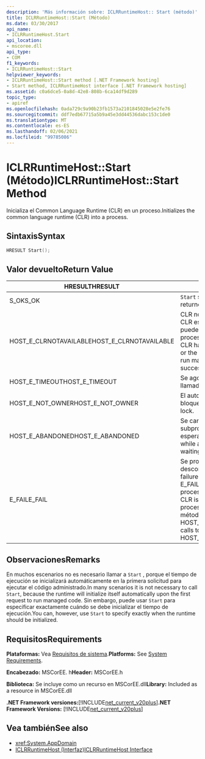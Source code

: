```yaml
---
description: 'Más información sobre: ICLRRuntimeHost:: Start (método)'
title: ICLRRuntimeHost::Start (Método)
ms.date: 03/30/2017
api_name:
- ICLRRuntimeHost.Start
api_location:
- mscoree.dll
api_type:
- COM
f1_keywords:
- ICLRRuntimeHost::Start
helpviewer_keywords:
- ICLRRuntimeHost::Start method [.NET Framework hosting]
- Start method, ICLRRuntimeHost interface [.NET Framework hosting]
ms.assetid: c0a6dce5-0a8d-42e8-808b-6ca14df9d289
topic_type:
- apiref
ms.openlocfilehash: 0ada729c9a90b23fb1573a2101845028e5e2fe76
ms.sourcegitcommit: ddf7edb67715a5b9a45e3dd44536dabc153c1de0
ms.translationtype: MT
ms.contentlocale: es-ES
ms.lasthandoff: 02/06/2021
ms.locfileid: "99785086"
---
```

# <a name="iclrruntimehoststart-method"></a><span data-ttu-id="73224-103">ICLRRuntimeHost::Start (Método)</span><span class="sxs-lookup"><span data-stu-id="73224-103">ICLRRuntimeHost::Start Method</span></span>

<span data-ttu-id="73224-104">Inicializa el Common Language Runtime (CLR) en un proceso.</span><span class="sxs-lookup"><span data-stu-id="73224-104">Initializes the common language runtime (CLR) into a process.</span></span>  
  
## <a name="syntax"></a><span data-ttu-id="73224-105">Sintaxis</span><span class="sxs-lookup"><span data-stu-id="73224-105">Syntax</span></span>  
  
```cpp  
HRESULT Start();  
```  
  
## <a name="return-value"></a><span data-ttu-id="73224-106">Valor devuelto</span><span class="sxs-lookup"><span data-stu-id="73224-106">Return Value</span></span>  
  
|<span data-ttu-id="73224-107">HRESULT</span><span class="sxs-lookup"><span data-stu-id="73224-107">HRESULT</span></span>|<span data-ttu-id="73224-108">Descripción</span><span class="sxs-lookup"><span data-stu-id="73224-108">Description</span></span>|  
|-------------|-----------------|  
|<span data-ttu-id="73224-109">S_OK</span><span class="sxs-lookup"><span data-stu-id="73224-109">S_OK</span></span>|<span data-ttu-id="73224-110">`Start` se devolvió correctamente.</span><span class="sxs-lookup"><span data-stu-id="73224-110">`Start` returned successfully.</span></span>|  
|<span data-ttu-id="73224-111">HOST_E_CLRNOTAVAILABLE</span><span class="sxs-lookup"><span data-stu-id="73224-111">HOST_E_CLRNOTAVAILABLE</span></span>|<span data-ttu-id="73224-112">CLR no se ha cargado en un proceso o CLR está en un estado en el que no puede ejecutar código administrado ni procesar la llamada correctamente.</span><span class="sxs-lookup"><span data-stu-id="73224-112">The CLR has not been loaded into a process, or the CLR is in a state in which it cannot run managed code or process the call successfully.</span></span>|  
|<span data-ttu-id="73224-113">HOST_E_TIMEOUT</span><span class="sxs-lookup"><span data-stu-id="73224-113">HOST_E_TIMEOUT</span></span>|<span data-ttu-id="73224-114">Se agotó el tiempo de espera de la llamada.</span><span class="sxs-lookup"><span data-stu-id="73224-114">The call timed out.</span></span>|  
|<span data-ttu-id="73224-115">HOST_E_NOT_OWNER</span><span class="sxs-lookup"><span data-stu-id="73224-115">HOST_E_NOT_OWNER</span></span>|<span data-ttu-id="73224-116">El autor de la llamada no posee el bloqueo.</span><span class="sxs-lookup"><span data-stu-id="73224-116">The caller does not own the lock.</span></span>|  
|<span data-ttu-id="73224-117">HOST_E_ABANDONED</span><span class="sxs-lookup"><span data-stu-id="73224-117">HOST_E_ABANDONED</span></span>|<span data-ttu-id="73224-118">Se canceló un evento mientras un subproceso o fibra bloqueados estaba esperando en él.</span><span class="sxs-lookup"><span data-stu-id="73224-118">An event was canceled while a blocked thread or fiber was waiting on it.</span></span>|  
|<span data-ttu-id="73224-119">E_FAIL</span><span class="sxs-lookup"><span data-stu-id="73224-119">E_FAIL</span></span>|<span data-ttu-id="73224-120">Se produjo un error grave desconocido.</span><span class="sxs-lookup"><span data-stu-id="73224-120">An unknown catastrophic failure occurred.</span></span> <span data-ttu-id="73224-121">Si un método devuelve E_FAIL, CLR ya no se puede usar en el proceso.</span><span class="sxs-lookup"><span data-stu-id="73224-121">If a method returns E_FAIL, the CLR is no longer usable within the process.</span></span> <span data-ttu-id="73224-122">Las llamadas subsiguientes a métodos de hospedaje devuelven HOST_E_CLRNOTAVAILABLE.</span><span class="sxs-lookup"><span data-stu-id="73224-122">Subsequent calls to hosting methods return HOST_E_CLRNOTAVAILABLE.</span></span>|  
  
## <a name="remarks"></a><span data-ttu-id="73224-123">Observaciones</span><span class="sxs-lookup"><span data-stu-id="73224-123">Remarks</span></span>  

 <span data-ttu-id="73224-124">En muchos escenarios no es necesario llamar a `Start` , porque el tiempo de ejecución se inicializará automáticamente en la primera solicitud para ejecutar el código administrado.</span><span class="sxs-lookup"><span data-stu-id="73224-124">In many scenarios it is not necessary to call `Start`, because the runtime will initialize itself automatically upon the first request to run managed code.</span></span> <span data-ttu-id="73224-125">Sin embargo, puede usar `Start` para especificar exactamente cuándo se debe inicializar el tiempo de ejecución.</span><span class="sxs-lookup"><span data-stu-id="73224-125">You can, however, use `Start` to specify exactly when the runtime should be initialized.</span></span>  
  
## <a name="requirements"></a><span data-ttu-id="73224-126">Requisitos</span><span class="sxs-lookup"><span data-stu-id="73224-126">Requirements</span></span>  

 <span data-ttu-id="73224-127">**Plataformas:** Vea [Requisitos de sistema](../../get-started/system-requirements.md).</span><span class="sxs-lookup"><span data-stu-id="73224-127">**Platforms:** See [System Requirements](../../get-started/system-requirements.md).</span></span>  
  
 <span data-ttu-id="73224-128">**Encabezado:** MSCorEE. h</span><span class="sxs-lookup"><span data-stu-id="73224-128">**Header:** MSCorEE.h</span></span>  
  
 <span data-ttu-id="73224-129">**Biblioteca:** Se incluye como un recurso en MSCorEE.dll</span><span class="sxs-lookup"><span data-stu-id="73224-129">**Library:** Included as a resource in MSCorEE.dll</span></span>  
  
 <span data-ttu-id="73224-130">**.NET Framework versiones:**[!INCLUDE[net_current_v20plus](../../../../includes/net-current-v20plus-md.md)]</span><span class="sxs-lookup"><span data-stu-id="73224-130">**.NET Framework Versions:** [!INCLUDE[net_current_v20plus](../../../../includes/net-current-v20plus-md.md)]</span></span>  
  
## <a name="see-also"></a><span data-ttu-id="73224-131">Vea también</span><span class="sxs-lookup"><span data-stu-id="73224-131">See also</span></span>

- <xref:System.AppDomain>
- [<span data-ttu-id="73224-132">ICLRRuntimeHost (Interfaz)</span><span class="sxs-lookup"><span data-stu-id="73224-132">ICLRRuntimeHost Interface</span></span>](iclrruntimehost-interface.md)
